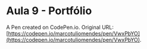 # Aula 9 - Portfólio

A Pen created on CodePen.io. Original URL: [https://codepen.io/marcotuliomendes/pen/VwxPbYO](https://codepen.io/marcotuliomendes/pen/VwxPbYO).

